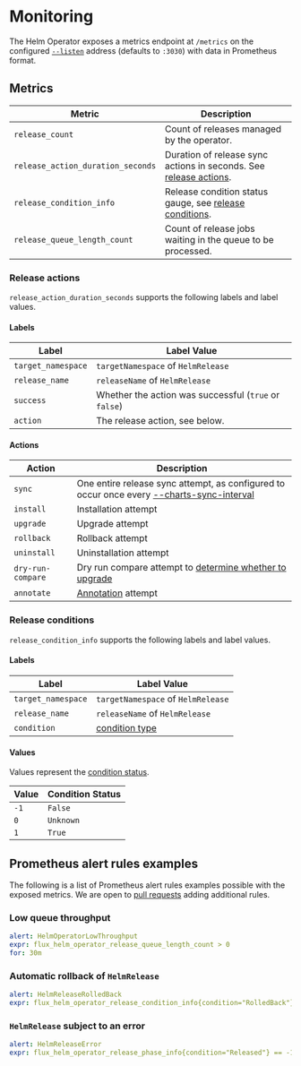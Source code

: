 # Monitoring

The Helm Operator exposes a metrics endpoint at `/metrics`  on the configured
[`--listen`](operator.md#general-flags) address (defaults to `:3030`) with data
in Prometheus format.

## Metrics

| Metric | Description
|--------|---
| `release_count` | Count of releases managed by the operator. |
| `release_action_duration_seconds` | Duration of release sync actions in seconds. See [release actions](#release-actions). |
| `release_condition_info` | Release condition status gauge, see [release conditions](#release-conditions).
| `release_queue_length_count` | Count of release jobs waiting in the queue to be processed. |

### Release actions

`release_action_duration_seconds` supports the following labels and label values.

#### Labels

| Label              | Label Value |
|--------------------|---
| `target_namespace` | `targetNamespace` of `HelmRelease`
| `release_name`     | `releaseName` of `HelmRelease`
| `success`          | Whether the action was successful (`true` or `false`)
| `action`           | The release action, see below.

#### Actions

| Action            | Description
|-------------------|---
| `sync`            | One entire release sync attempt, as configured to occur once every [--charts-sync-interval](operator.md#reconciliation-configuration)
| `install`         | Installation attempt
| `upgrade`         | Upgrade attempt
| `rollback`        | Rollback attempt
| `uninstall`       | Uninstallation attempt
| `dry-run-compare` | Dry run compare attempt to [determine whether to upgrade](../helmrelease-guide/reconciliation-and-upgrades.md#what-triggers-an-upgrade)
| `annotate`        | [Annotation](../helmrelease-guide/reconciliation-and-upgrades.md#the-antecedent-annotation) attempt

### Release conditions

`release_condition_info` supports the following labels and label values.

#### Labels

| Label              | Label Value |
|--------------------|---
| `target_namespace` | `targetNamespace` of `HelmRelease`
| `release_name`     | `releaseName` of `HelmRelease`
| `condition`        | [condition type](helmrelease-custom-resource.md#helm.fluxcd.io/v1.HelmReleaseConditionType)

#### Values

Values represent the [condition status](helmrelease-custom-resource.md#helm.fluxcd.io/v1.ConditionStatus).

| Value | Condition Status |
|-------|---
| `-1`  | `False`
| `0`   | `Unknown`
| `1`   | `True`

## Prometheus alert rules examples

The following is a list of Prometheus alert rules examples possible
with the exposed metrics. We are open to [pull requests](
https://github.com/fluxcd/helm-operator/pulls) adding additional rules.

### Low queue throughput

```yaml
alert: HelmOperatorLowThroughput
expr: flux_helm_operator_release_queue_length_count > 0
for: 30m
```

### Automatic rollback of `HelmRelease`

```yaml
alert: HelmReleaseRolledBack
expr: flux_helm_operator_release_condition_info{condition="RolledBack"} == 1
```

### `HelmRelease` subject to an error

```yaml
alert: HelmReleaseError
expr: flux_helm_operator_release_phase_info{condition="Released"} == -1
```
